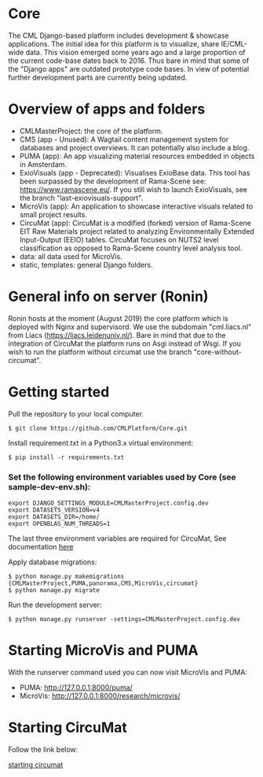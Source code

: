 # Core
The CML Django-based platform includes development & showcase applications. 
The initial idea for this platform is to visualize, share IE/CML-wide data. This vision emerged some years ago and a large proportion of the current code-base dates back to 2016.
Thus bare in mind that some of the "Django apps" are outdated prototype code bases. In view of potential further development parts are currently being updated.

# Overview of apps and folders
* CMLMasterProject: the core of the platform.
* CMS (app - Unused): A Wagtail content management system for databases and project overviews. It can potentially also include a blog.
* PUMA (app): An app visualizing material resources embedded in objects in Amsterdam.
* ExioVisuals (app - Deprecated): Visualises ExioBase data. This tool has been surpassed by the development of Rama-Scene see: https://www.ramascene.eu/. If you still wish to launch ExioVisuals, see the branch "last-exiovisuals-support".
* MicroVis (app): An application to showcase interactive visuals related to small project results.
* CircuMat (app): CircuMat is a modified (forked) version of Rama-Scene EIT Raw Materials project related to analyzing Environmentally Extended Input-Output (EEIO) tables. CircuMat focuses on NUTS2 level classification as opposed to Rama-Scene country level analysis tool.
* data:  all data used for MicroVis.
* static, templates: general Django folders.

# General info on server (Ronin)
Ronin hosts at the moment (August 2019) the core platform which is deployed with Nginx and supervisord. We use the subdomain "cml.liacs.nl" from Liacs (https://liacs.leidenuniv.nl/).
Bare in mind that due to the integration of CircuMat the platform runs on Asgi instead of Wsgi. If you wish to run the platform without circumat use the branch "core-without-circumat".

# Getting started
Pull the repository to your local computer.
```
$ git clone https://github.com/CMLPlatform/Core.git
```
Install requirement.txt in a Python3.x virtual environment:
```
$ pip install -r requirements.txt 
```
### Set the following environment variables used by Core (see sample-dev-env.sh):
```
export DJANGO_SETTINGS_MODULE=CMLMasterProject.config.dev
export DATASETS_VERSION=v4
export DATASETS_DIR=/home/
export OPENBLAS_NUM_THREADS=1
```
The last three environment variables are required for CircuMat, See documentation [here](README_circumat.md)

Apply database migrations:
```
$ python manage.py makemigrations {CMLMasterProject,PUMA,panorama,CMS,MicroVis,circumat}
$ python manage.py migrate
```
Run the development server:
```
$ python manage.py runserver -settings=CMLMasterProject.config.dev
```


# Starting MicroVis and PUMA 
With the runserver command used you can now visit MicroVis and PUMA:
* PUMA: http://127.0.0.1:8000/puma/
* MicroVis: http://127.0.0.1:8000/research/microvis/

# Starting CircuMat
Follow the link below:

[starting circumat](README_circumat.md)